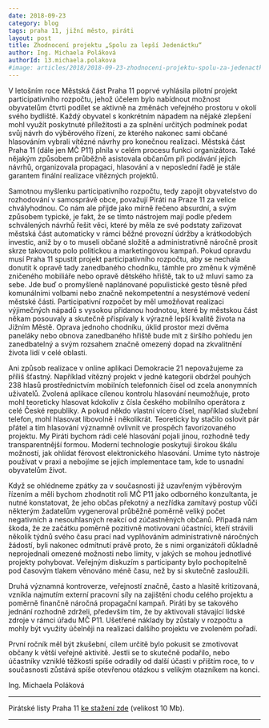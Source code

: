 ```yaml
---
date: 2018-09-23
category: blog
tags: praha 11, jižní město, piráti
layout: post
title: Zhodnocení projektu „Spolu za lepší Jedenáctku“
author: Ing. Michaela Poláková
authorId: 13.michaela.polakova
#image: articles/2018/2018-09-23-zhodnoceni-projektu-spolu-za-jedenactku.jpg
---
```


V letošním roce Městská část Praha 11 poprvé vyhlásila pilotní projekt participativního rozpočtu, jehož účelem bylo nabídnout možnost obyvatelům čtvrti podílet se aktivně na změnách veřejného prostoru v okolí svého bydliště.  Každý obyvatel s konkrétním nápadem na nějaké zlepšení mohl využít poskytnuté příležitosti a za splnění určitých podmínek podat svůj návrh do výběrového řízení, ze kterého nakonec sami občané hlasováním vybrali vítězné návrhy pro konečnou realizaci.  Městská část Praha 11 (dále jen MČ  P11) plnila v celém procesu funkci organizátora. Také nějakým způsobem průběžně asistovala občanům při podávání jejich návrhů, organizovala propagaci, hlasování a v neposlední řadě je stále garantem finální realizace vítězných projektů.

Samotnou myšlenku participativního rozpočtu, tedy zapojit obyvatelstvo do rozhodování v samosprávě obce, považují Piráti na Praze 11 za velice chvályhodnou. Co nám ale přijde jako mírně řečeno absurdní, a svým způsobem typické, je fakt, že se tímto nástrojem mají podle předem schválených návrhů řešit věci, které by měla ze své podstaty zařizovat městská část automaticky v rámci běžné provozní údržby a krátkodobých investic, aniž by o to museli občané složitě a administrativně náročně prosit skrze takovouto polo politickou a marketingovou kampaň. Pokud opravdu musí Praha 11 spustit projekt participativního rozpočtu, aby se nechala donutit k opravě tady zanedbaného chodníku, támhle pro změnu k výměně zničeného mobiliáře nebo opravě dětského hřiště, tak to už mluví samo za sebe. Jde buď o promyšleně naplánované populistické gesto těsně před komunálními volbami nebo značně nekompetentní a nesystémové vedení městské části. Participativní rozpočet by měl umožňovat realizaci výjimečných nápadů s vysokou přidanou hodnotou, které by městskou část někam posouvaly a skutečně přispívaly k výrazně lepší kvalitě života na Jižním Městě. 
Oprava jednoho chodníku, úklid prostor mezi dvěma paneláky nebo obnova zanedbaného hřiště bude mít z širšího pohledu jen zanedbatelný a svým rozsahem značně omezený dopad na zkvalitnění života lidí v celé oblasti.

Ani způsob realizace v online aplikaci Demokracie 21 nepovažujeme za příliš šťastný. Například vítězný projekt v jedné kategorii obdržel pouhých 238 hlasů prostřednictvím mobilních telefonních čísel od zcela anonymních uživatelů.  Zvolená aplikace cílenou kontrolu hlasování neumožňuje, proto mohl teoreticky hlasovat kdokoliv z čísla českého mobilního operátora z celé České republiky.  A pokud někdo vlastní vícero čísel, například služební telefon, mohl hlasovat libovolně i několikrát. Teoreticky by stačilo oslovit pár přátel a tím hlasování významně ovlivnit ve prospěch favorizovaného projektu. My Piráti bychom rádi celé hlasování pojali jinou, rozhodně tedy transparentnější formou. Moderní technologie poskytují širokou škálu možností, jak ohlídat férovost elektronického hlasování. Umíme tyto nástroje používat v praxi a nebojíme se jejich implementace tam, kde to usnadní obyvatelům život.

Když se ohlédneme zpátky za v současnosti již uzavřeným výběrovým řízením a měli bychom zhodnotit roli MČ P11 jako odborného konzultanta, je nutné konstatovat, že jeho občas překotný a nezřídka zamítavý postup vůči některým žadatelům vygeneroval průběžně poměrně veliký počet negativních a nesouhlasných reakcí od zúčastněných občanů. Připadá nám škoda, že ze začátku poměrně pozitivně motivovaní účastníci, kteří strávili několik týdnů svého času prací nad vyplňováním administrativně náročných žádostí, byli nakonec odmítnutí právě proto, že s nimi organizátoři důkladně neprojednali omezené možnosti nebo limity, v jakých se mohou jednotlivé projekty pohybovat. Veřejným diskuzím s participanty bylo pochopitelně pod časovým tlakem věnováno méně času, než by si skutečně zasloužili. 

Druhá významná kontroverze, veřejností značně, často a hlasitě kritizovaná, vznikla najmutím externí pracovní síly na zajištění chodu celého projektu a poměrně finančně náročná propagační kampaň. Piráti by se takového jednání rozhodně zdrželi, především tím, že by aktivovali stávající lidské zdroje v rámci úřadu MČ P11. Ušetřené náklady by zůstaly v rozpočtu a mohly být využity účelněji na realizaci dalšího projektu ve zvoleném pořadí.  

První ročník měl být zkušební, cílem určitě bylo pokusit se zmotivovat občany k větší veřejné aktivitě. Jestli se to skutečně podařilo, nebo účastníky vzniklé těžkosti spíše odradily od další účasti v příštím roce, to v současnosti zůstává spíše otevřenou otázkou 
s velikým otazníkem na konci.

Ing. Michaela Poláková






---

Pirátské listy Praha 11 [ke stažení zde](/assets/pdf/2018-07-10-praha-11.pdf) (velikost 10 Mb).

- - -
